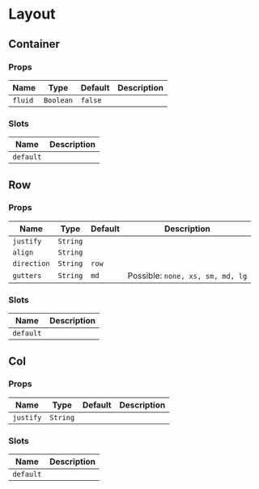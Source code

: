 # Layout

## Container

### Props

| Name    | Type      | Default | Description |
| ------- | --------- | ------- | ----------- |
| `fluid` | `Boolean` | `false` |             |

### Slots

| Name      | Description |
| --------- | ----------- |
| `default` |             |

## Row

### Props

| Name        | Type     | Default | Description                      |
| ----------- | -------- | ------- | -------------------------------- |
| `justify`   | `String` |         |                                  |
| `align`     | `String` |         |                                  |
| `direction` | `String` | `row`   |                                  |
| `gutters`   | `String` | `md`    | Possible: `none, xs, sm, md, lg` |

### Slots

| Name      | Description |
| --------- | ----------- |
| `default` |             |

## Col

### Props

| Name      | Type     | Default | Description |
| --------- | -------- | ------- | ----------- |
| `justify` | `String` |         |             |

### Slots

| Name      | Description |
| --------- | ----------- |
| `default` |             |
